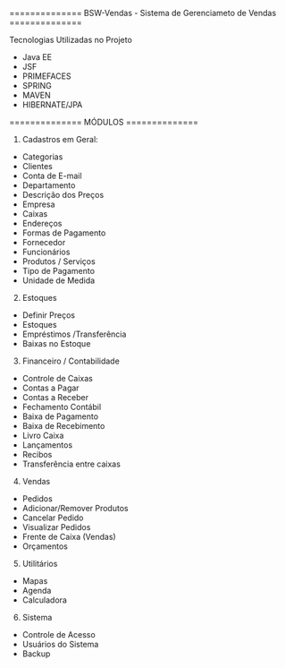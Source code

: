 ==============  BSW-Vendas  - Sistema de Gerenciameto de Vendas  ============== 

Tecnologias Utilizadas no Projeto

 - Java EE
 - JSF
 - PRIMEFACES
 - SPRING
 - MAVEN
 - HIBERNATE/JPA
 
 
==============  MÓDULOS  ============== 
 

1) Cadastros em Geral:
 
 
 - Categorias
 - Clientes
 - Conta de E-mail 
 - Departamento
 - Descrição dos Preços
 - Empresa
 - Caixas
 - Endereços
 - Formas de Pagamento
 - Fornecedor
 - Funcionários
 - Produtos / Serviços
 - Tipo de Pagamento
 - Unidade de Medida

 
2) Estoques
 
  
  - Definir Preços
  - Estoques
  - Empréstimos /Transferência
  - Baixas no Estoque

  
3) Financeiro / Contabilidade

 
 - Controle de Caixas
 - Contas a Pagar
 - Contas a Receber
 - Fechamento Contábil
 - Baixa de Pagamento
 - Baixa de Recebimento
 - Livro Caixa
 - Lançamentos 
 - Recibos
 - Transferência entre caixas


4) Vendas
 
 
 - Pedidos
 - Adicionar/Remover Produtos
 - Cancelar Pedido
 - Visualizar Pedidos
 - Frente de Caixa (Vendas)
 - Orçamentos
 
 
5) Utilitários
 

 - Mapas
 - Agenda
 - Calculadora
 

6) Sistema 


 - Controle de Acesso
 - Usuários do Sistema
 - Backup

 
  
  
